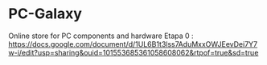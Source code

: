 # PC-Galaxy
Online store for PC components and hardware
Etapa 0 : https://docs.google.com/document/d/1UL6B1t3lss7AduMxxOWJEevDei7Y7w-i/edit?usp=sharing&ouid=101553685361058608062&rtpof=true&sd=true
